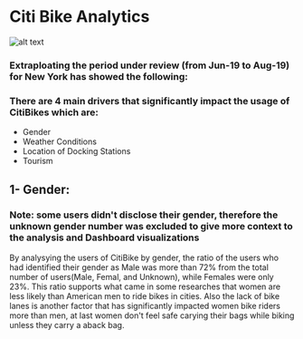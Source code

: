 # Citi Bike Analytics



![alt text](https://cdn.vox-cdn.com/thumbor/9xMnoERlzWNChnmhlq3rsdnDfIQ=/0x0:2000x1333/1200x800/filters:focal(808x551:1128x871)/cdn.vox-cdn.com/uploads/chorus_image/image/64744160/170920_14_05_28_5DS_6462.0.jpg)

### Extraploating the period under review (from Jun-19 to Aug-19) for New York has showed the following:

### There are 4 main drivers that significantly impact the usage of CitiBikes which are:

* Gender
* Weather Conditions
* Location of Docking Stations
* Tourism


## 1- Gender:
### Note: some users didn't disclose their gender, therefore the unknown gender number was excluded to give more context to the analysis and Dashboard visualizations

By analysying the users of CitiBike by gender, the ratio of the users who had identified their gender as Male was more than 72% from the total number of users(Male, Femal, and Unknown), while Females were only 23%. This ratio supports what came in some researches that women are less likely than American men to ride bikes in cities. Also the lack of bike lanes is another factor that has significantly impacted women bike riders more than men, at last women don't feel safe carying their bags while biking unless they carry a aback bag.

